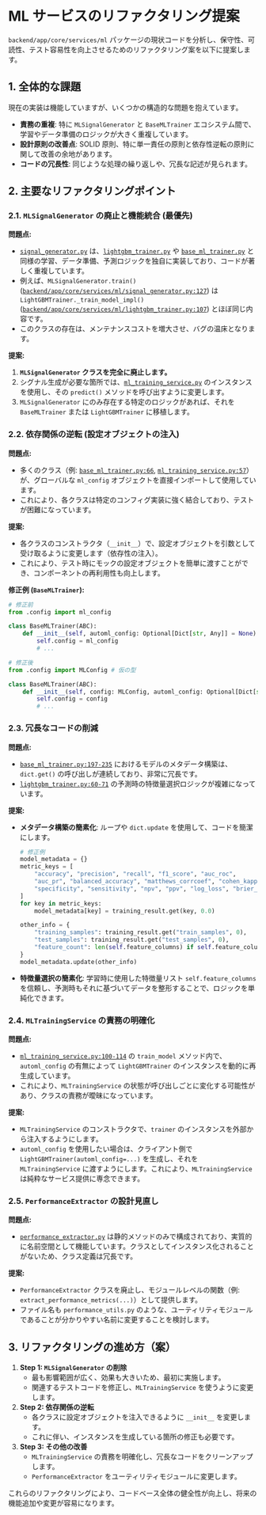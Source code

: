 # ML サービスのリファクタリング提案

`backend/app/core/services/ml` パッケージの現状コードを分析し、保守性、可読性、テスト容易性を向上させるためのリファクタリング案を以下に提案します。

## 1. 全体的な課題

現在の実装は機能していますが、いくつかの構造的な問題を抱えています。

- **責務の重複**: 特に `MLSignalGenerator` と `BaseMLTrainer` エコシステム間で、学習やデータ準備のロジックが大きく重複しています。
- **設計原則の改善点**: SOLID 原則、特に単一責任の原則と依存性逆転の原則に関して改善の余地があります。
- **コードの冗長性**: 同じような処理の繰り返しや、冗長な記述が見られます。

## 2. 主要なリファクタリングポイント

### 2.1. `MLSignalGenerator` の廃止と機能統合 (最優先)

**問題点:**

- [`signal_generator.py`](backend/app/core/services/ml/signal_generator.py) は、[`lightgbm_trainer.py`](backend/app/core/services/ml/lightgbm_trainer.py) や [`base_ml_trainer.py`](backend/app/core/services/ml/base_ml_trainer.py) と同様の学習、データ準備、予測ロジックを独自に実装しており、コードが著しく重複しています。
- 例えば、`MLSignalGenerator.train()` ([`backend/app/core/services/ml/signal_generator.py:127`](backend/app/core/services/ml/signal_generator.py:127)) は `LightGBMTrainer._train_model_impl()` ([`backend/app/core/services/ml/lightgbm_trainer.py:107`](backend/app/core/services/ml/lightgbm_trainer.py:107)) とほぼ同じ内容です。
- このクラスの存在は、メンテナンスコストを増大させ、バグの温床となります。

**提案:**

1.  **`MLSignalGenerator` クラスを完全に廃止します。**
2.  シグナル生成が必要な箇所では、[`ml_training_service.py`](backend/app/core/services/ml/ml_training_service.py) のインスタンスを使用し、その `predict()` メソッドを呼び出すように変更します。
3.  `MLSignalGenerator` にのみ存在する特定のロジックがあれば、それを `BaseMLTrainer` または `LightGBMTrainer` に移植します。

### 2.2. 依存関係の逆転 (設定オブジェクトの注入)

**問題点:**

- 多くのクラス（例: [`base_ml_trainer.py:66`](backend/app/core/services/ml/base_ml_trainer.py:66), [`ml_training_service.py:57`](backend/app/core/services/ml/ml_training_service.py:57)）が、グローバルな `ml_config` オブジェクトを直接インポートして使用しています。
- これにより、各クラスは特定のコンフィグ実装に強く結合しており、テストが困難になっています。

**提案:**

- 各クラスのコンストラクタ（`__init__`）で、設定オブジェクトを引数として受け取るように変更します（依存性の注入）。
- これにより、テスト時にモックの設定オブジェクトを簡単に渡すことができ、コンポーネントの再利用性も向上します。

**修正例 (`BaseMLTrainer`):**

```python
# 修正前
from .config import ml_config

class BaseMLTrainer(ABC):
    def __init__(self, automl_config: Optional[Dict[str, Any]] = None):
        self.config = ml_config
        # ...

# 修正後
from .config import MLConfig # 仮の型

class BaseMLTrainer(ABC):
    def __init__(self, config: MLConfig, automl_config: Optional[Dict[str, Any]] = None):
        self.config = config
        # ...
```

### 2.3. 冗長なコードの削減

**問題点:**

- [`base_ml_trainer.py:197-235`](backend/app/core/services/ml/base_ml_trainer.py:197) におけるモデルのメタデータ構築は、`dict.get()` の呼び出しが連続しており、非常に冗長です。
- [`lightgbm_trainer.py:60-71`](backend/app/core/services/ml/lightgbm_trainer.py:60) の予測時の特徴量選択ロジックが複雑になっています。

**提案:**

- **メタデータ構築の簡素化**: ループや `dict.update` を使用して、コードを簡潔にします。

  ```python
  # 修正例
  model_metadata = {}
  metric_keys = [
      "accuracy", "precision", "recall", "f1_score", "auc_roc",
      "auc_pr", "balanced_accuracy", "matthews_corrcoef", "cohen_kappa",
      "specificity", "sensitivity", "npv", "ppv", "log_loss", "brier_score"
  ]
  for key in metric_keys:
      model_metadata[key] = training_result.get(key, 0.0)

  other_info = {
      "training_samples": training_result.get("train_samples", 0),
      "test_samples": training_result.get("test_samples", 0),
      "feature_count": len(self.feature_columns) if self.feature_columns else 0,
  }
  model_metadata.update(other_info)
  ```

- **特徴量選択の簡素化**: 学習時に使用した特徴量リスト `self.feature_columns` を信頼し、予測時もそれに基づいてデータを整形することで、ロジックを単純化できます。

### 2.4. `MLTrainingService` の責務の明確化

**問題点:**

- [`ml_training_service.py:100-114`](backend/app/core/services/ml/ml_training_service.py:100) の `train_model` メソッド内で、`automl_config` の有無によって `LightGBMTrainer` のインスタンスを動的に再生成しています。
- これにより、`MLTrainingService` の状態が呼び出しごとに変化する可能性があり、クラスの責務が曖昧になっています。

**提案:**

- `MLTrainingService` のコンストラクタで、`trainer` のインスタンスを外部から注入するようにします。
- `automl_config` を使用したい場合は、クライアント側で `LightGBMTrainer(automl_config=...)` を生成し、それを `MLTrainingService` に渡すようにします。これにより、`MLTrainingService` は純粋なサービス提供に専念できます。

### 2.5. `PerformanceExtractor` の設計見直し

**問題点:**

- [`performance_extractor.py`](backend/app/core/services/ml/performance_extractor.py) は静的メソッドのみで構成されており、実質的に名前空間として機能しています。クラスとしてインスタンス化されることがないため、クラス定義は冗長です。

**提案:**

- `PerformanceExtractor` クラスを廃止し、モジュールレベルの関数（例: `extract_performance_metrics(...)`）として提供します。
- ファイル名も `performance_utils.py` のような、ユーティリティモジュールであることが分かりやすい名前に変更することを検討します。

## 3. リファクタリングの進め方（案）

1.  **Step 1: `MLSignalGenerator` の削除**
    - 最も影響範囲が広く、効果も大きいため、最初に実施します。
    - 関連するテストコードを修正し、`MLTrainingService` を使うように変更します。
2.  **Step 2: 依存関係の逆転**
    - 各クラスに設定オブジェクトを注入できるように `__init__` を変更します。
    - これに伴い、インスタンスを生成している箇所の修正も必要です。
3.  **Step 3: その他の改善**
    - `MLTrainingService` の責務を明確化し、冗長なコードをクリーンアップします。
    - `PerformanceExtractor` をユーティリティモジュールに変更します。

これらのリファクタリングにより、コードベース全体の健全性が向上し、将来の機能追加や変更が容易になります。
